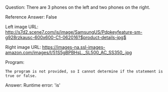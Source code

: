 Question: There are 3 phones on the left and two phones on the right.

Reference Answer: False

Left image URL: http://s7d2.scene7.com/is/image/SamsungUS/Pdpkeyfeature-sm-g928rzkausc-600x600-C1-062016?$product-details-jpg$

Right image URL: https://images-na.ssl-images-amazon.com/images/I/51S5gBPBHsL._SL500_AC_SS350_.jpg

Program:

```
The program is not provided, so I cannot determine if the statement is true or false.
```
Answer: Runtime error: 'is'

